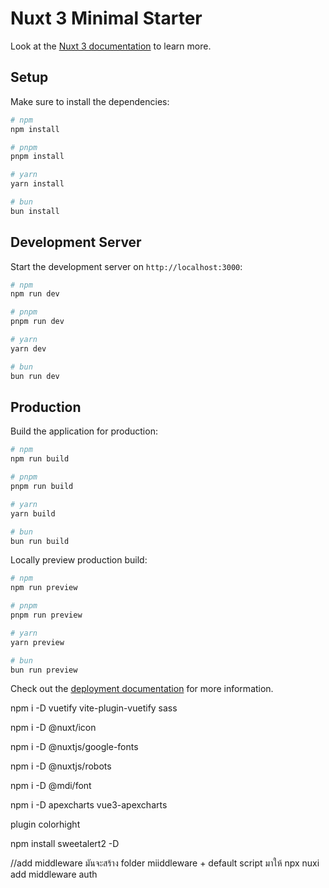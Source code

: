 # Nuxt 3 Minimal Starter

Look at the [Nuxt 3 documentation](https://nuxt.com/docs/getting-started/introduction) to learn more.

## Setup

Make sure to install the dependencies:

```bash
# npm
npm install

# pnpm
pnpm install

# yarn
yarn install

# bun
bun install
```

## Development Server

Start the development server on `http://localhost:3000`:

```bash
# npm
npm run dev

# pnpm
pnpm run dev

# yarn
yarn dev

# bun
bun run dev
```

## Production

Build the application for production:

```bash
# npm
npm run build

# pnpm
pnpm run build

# yarn
yarn build

# bun
bun run build
```

Locally preview production build:

```bash
# npm
npm run preview

# pnpm
pnpm run preview

# yarn
yarn preview

# bun
bun run preview
```

Check out the [deployment documentation](https://nuxt.com/docs/getting-started/deployment) for more information.


npm i -D vuetify vite-plugin-vuetify sass

npm i -D @nuxt/icon

npm i -D @nuxtjs/google-fonts

npm i -D @nuxtjs/robots

npm i -D @mdi/font

npm i -D apexcharts vue3-apexcharts

plugin colorhight

npm install sweetalert2 -D

//add middleware มันจะสร้าง folder miiddleware + default script มาให้
npx nuxi add middleware auth